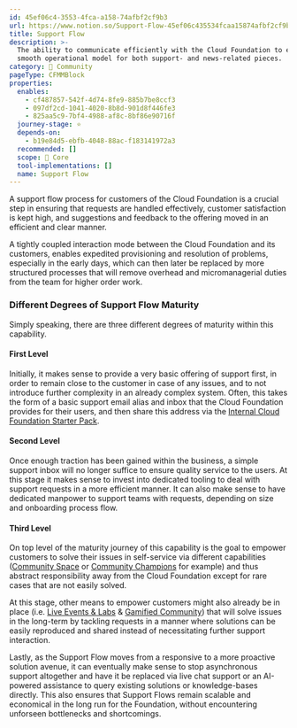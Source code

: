 ```yaml
---
id: 45ef06c4-3553-4fca-a158-74afbf2cf9b3
url: https://www.notion.so/Support-Flow-45ef06c435534fcaa15874afbf2cf9b3
title: Support Flow
description: >-
  The ability to communicate efficiently with the Cloud Foundation to ensure a
  smooth operational model for both support- and news-related pieces.
category: 🙌 Community
pageType: CFMMBlock
properties:
  enables:
    - cf487857-542f-4d74-8fe9-885b7be8ccf3
    - 097df2cd-1041-4020-8b8d-901d8f446fe3
    - 825aa5c9-7bf4-4988-af8c-8bf86e90716f
  journey-stage: ⭐️
  depends-on:
    - b19e84d5-ebfb-4048-88ac-f183141972a3
  recommended: []
  scope: 🏢 Core
  tool-implementations: []
  name: Support Flow
---
```


A support flow process for customers of the Cloud Foundation is a crucial step in ensuring that requests are handled effectively, customer satisfaction is kept high, and suggestions and feedback to the offering moved in an efficient and clear manner.

A tightly coupled interaction mode between the Cloud Foundation and its customers, enables expedited provisioning and resolution of problems, especially in the early days, which can then later be replaced by more structured processes that will remove overhead and micromanagerial duties from the team for higher order work.

### Different Degrees of Support Flow Maturity

Simply speaking, there are three different degrees of maturity within this capability.

#### First Level

Initially, it makes sense to provide a very basic offering of support first, in order to remain close to the customer in case of any issues, and to not introduce further complexity in an already complex system. Often, this takes the form of a basic support email alias and inbox that the Cloud Foundation provides for their users, and then share this address via the [Internal Cloud Foundation Starter Pack](./internal-cloud-foundation-starter-pack.md). 

#### Second Level

Once enough traction has been gained within the business, a simple support inbox will no longer suffice to ensure quality service to the users. At this stage it makes sense to invest into dedicated tooling to deal with support requests in a more efficient manner. It can also make sense to have dedicated manpower to support teams with requests, depending on size and onboarding process flow.

#### Third Level

On top level of the maturity journey of this capability is the goal to empower customers to solve their issues in self-service via different capabilities ([Community Space](./community-space.md) or [Community Champions](./community-champions.md) for example) and thus abstract responsibility away from the Cloud Foundation except for rare cases that are not easily solved. 

At this stage, other means to empower customers might also already be in place (i.e. [Live Events & Labs](./live-events-and-labs.md) & [Gamified Community](./gamified-community.md)) that will solve issues in the long-term by tackling requests in a manner where solutions can be easily reproduced and shared instead of necessitating further support interaction.

Lastly, as the Support Flow moves from a responsive to a more proactive solution avenue, it can eventually make sense to stop asynchronous support altogether and have it be replaced via live chat support or an AI-powered assistance to query existing solutions or knowledge-bases directly. This also ensures that Support Flows remain scalable and economical in the long run for the Foundation, without encountering unforseen bottlenecks and shortcomings.